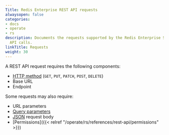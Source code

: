 ```yaml
---
Title: Redis Enterprise REST API requests
alwaysopen: false
categories:
- docs
- operate
- rs
description: Documents the requests supported by the Redis Enterprise Software REST
  API calls.
linkTitle: Requests
weight: 30
---
```


A REST API request requires the following components:
- [HTTP method](https://restfulapi.net/http-methods/) (`GET`, `PUT`, `PATCH`, `POST`, `DELETE`)
- Base URL
- Endpoint

Some requests may also require:
- URL parameters
- [Query parameters](https://en.wikipedia.org/wiki/Query_string)
- [JSON](http://www.json.org) request body
- [Permissions]({{< relref "/operate/rs/references/rest-api/permissions" >}})


